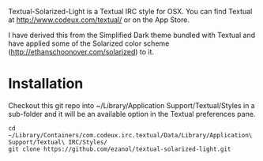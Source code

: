 Textual-Solarized-Light is a Textual IRC style for OSX. You can find Textual at http://www.codeux.com/textual/ or on the App Store.

I have derived this from the Simplified Dark theme bundled with Textual and have applied some of the Solarized color scheme (http://ethanschoonover.com/solarized) to it.

Installation
============
Checkout this git repo into ~/Library/Application Support/Textual/Styles in a sub-folder and it will be an available option in the Textual preferences pane.

    cd ~/Library/Containers/com.codeux.irc.textual/Data/Library/Application\ Support/Textual\ IRC/Styles/
    git clone https://github.com/ezanol/textual-solarized-light.git
